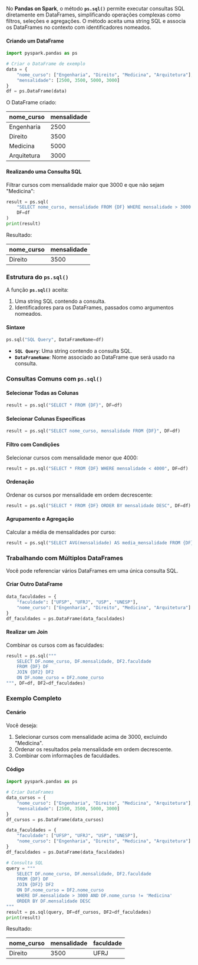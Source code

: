 
No **Pandas on Spark**, o método **`ps.sql()`** permite executar consultas SQL diretamente em DataFrames, simplificando operações complexas como filtros, seleções e agregações. O método aceita uma string SQL e associa os DataFrames no contexto com identificadores nomeados.


#### **Criando um DataFrame**

```python
import pyspark.pandas as ps

# Criar o DataFrame de exemplo
data = {
    "nome_curso": ["Engenharia", "Direito", "Medicina", "Arquitetura"],
    "mensalidade": [2500, 3500, 5000, 3000]
}
df = ps.DataFrame(data)
```

O DataFrame criado:

|nome_curso|mensalidade|
|---|---|
|Engenharia|2500|
|Direito|3500|
|Medicina|5000|
|Arquitetura|3000|


#### **Realizando uma Consulta SQL**

Filtrar cursos com mensalidade maior que 3000 e que não sejam "Medicina":

```python
result = ps.sql(
    "SELECT nome_curso, mensalidade FROM {DF} WHERE mensalidade > 3000 AND nome_curso != 'Medicina'", 
    DF=df
)
print(result)
```

Resultado:

|nome_curso|mensalidade|
|---|---|
|Direito|3500|


### **Estrutura do `ps.sql()`**

A função **`ps.sql()`** aceita:

1. Uma string SQL contendo a consulta.
2. Identificadores para os DataFrames, passados como argumentos nomeados.

#### **Sintaxe**

```python
ps.sql("SQL Query", DataFrameName=df)
```

- **`SQL Query`**: Uma string contendo a consulta SQL.
- **`DataFrameName`**: Nome associado ao DataFrame que será usado na consulta.


### **Consultas Comuns com `ps.sql()`**

#### **Selecionar Todas as Colunas**

```python
result = ps.sql("SELECT * FROM {DF}", DF=df)
```

#### **Selecionar Colunas Específicas**

```python
result = ps.sql("SELECT nome_curso, mensalidade FROM {DF}", DF=df)
```

#### **Filtro com Condições**

Selecionar cursos com mensalidade menor que 4000:

```python
result = ps.sql("SELECT * FROM {DF} WHERE mensalidade < 4000", DF=df)
```

#### **Ordenação**

Ordenar os cursos por mensalidade em ordem decrescente:

```python
result = ps.sql("SELECT * FROM {DF} ORDER BY mensalidade DESC", DF=df)
```

#### **Agrupamento e Agregação**

Calcular a média de mensalidades por curso:

```python
result = ps.sql("SELECT AVG(mensalidade) AS media_mensalidade FROM {DF}", DF=df)
```

### **Trabalhando com Múltiplos DataFrames**

Você pode referenciar vários DataFrames em uma única consulta SQL.

#### **Criar Outro DataFrame**

```python
data_faculdades = {
    "faculdade": ["UFSP", "UFRJ", "USP", "UNESP"],
    "nome_curso": ["Engenharia", "Direito", "Medicina", "Arquitetura"]
}
df_faculdades = ps.DataFrame(data_faculdades)
```

#### **Realizar um Join**

Combinar os cursos com as faculdades:

```python
result = ps.sql("""
    SELECT DF.nome_curso, DF.mensalidade, DF2.faculdade
    FROM {DF} DF
    JOIN {DF2} DF2
    ON DF.nome_curso = DF2.nome_curso
""", DF=df, DF2=df_faculdades)
```


### **Exemplo Completo**

#### **Cenário**

Você deseja:

1. Selecionar cursos com mensalidade acima de 3000, excluindo "Medicina".
2. Ordenar os resultados pela mensalidade em ordem decrescente.
3. Combinar com informações de faculdades.

#### **Código**

```python
import pyspark.pandas as ps

# Criar DataFrames
data_cursos = {
    "nome_curso": ["Engenharia", "Direito", "Medicina", "Arquitetura"],
    "mensalidade": [2500, 3500, 5000, 3000]
}
df_cursos = ps.DataFrame(data_cursos)

data_faculdades = {
    "faculdade": ["UFSP", "UFRJ", "USP", "UNESP"],
    "nome_curso": ["Engenharia", "Direito", "Medicina", "Arquitetura"]
}
df_faculdades = ps.DataFrame(data_faculdades)

# Consulta SQL
query = """
    SELECT DF.nome_curso, DF.mensalidade, DF2.faculdade
    FROM {DF} DF
    JOIN {DF2} DF2
    ON DF.nome_curso = DF2.nome_curso
    WHERE DF.mensalidade > 3000 AND DF.nome_curso != 'Medicina'
    ORDER BY DF.mensalidade DESC
"""
result = ps.sql(query, DF=df_cursos, DF2=df_faculdades)
print(result)
```

Resultado:

|nome_curso|mensalidade|faculdade|
|---|---|---|
|Direito|3500|UFRJ|
